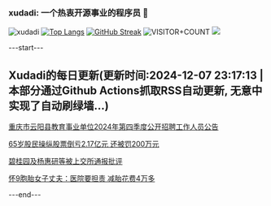 ### xudadi: 一个热衷开源事业的程序员 👋

![xudadi](https://github-readme-stats-git-masterorgs-github-readme-stats-team.vercel.app/api?username=xudadi)
[![Top Langs](https://github-readme-stats.vercel.app/api/top-langs/?username=xudadi)](https://github.com/anuraghazra/github-readme-stats)
[![GitHub Streak](https://streak-stats.demolab.com?user=xudadi&locale=zh_Hans)](https://git.io/streak-stats)
![VISITOR+COUNT](https://komarev.com/ghpvc/?username=xudadi&label=VISITOR+COUNT)
![](https://raw.githubusercontent.com/xudadi/xudadi/main/assets/github-contribution-grid-snake.svg)


---start---

## Xudadi的每日更新(更新时间:2024-12-07 23:17:13 | 本部分通过Github Actions抓取RSS自动更新, 无意中实现了自动刷绿墙...)

[重庆市云阳县教育事业单位2024年第四季度公开招聘工作人员公告](https://www.gongkaoleida.com/article/2221666)

[65岁股民操纵股票倒亏2.17亿元 还被罚200万元](https://m.163.com/news/article/JIP1Q0KN0512B07B.html)

[碧桂园及杨惠研等被上交所通报批评](https://m.163.com/news/article/JIPRNG2K05129QAF.html)

[怀9胞胎女子丈夫：医院要担责 减胎花费4万多](https://m.163.com/news/article/JIPTUCCF0001899O.html)

---end---
